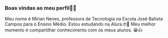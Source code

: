 ### Boas vindas ao meu perfil💖👋

Meu nome é Mirian Neves, professora de Tecnologia na Escola José Batista Campos para o Ensino Médio.
Estou estudando na Alura.🤓📘
Meu melhor momento é compartilhar conhecimento com os meus alunos. 😁👍

